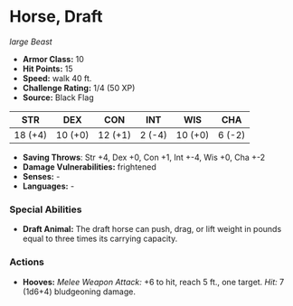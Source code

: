 # Horse, Draft

*large* *Beast*

- **Armor Class:** 10
- **Hit Points:** 15 
- **Speed:** walk 40 ft.
- **Challenge Rating:** 1/4 (50 XP)
- **Source:** Black Flag

| STR | DEX | CON | INT | WIS | CHA |
| --- | --- | --- | --- | --- | --- |
| 18 (+4) | 10 (+0) | 12 (+1) | 2 (-4) | 10 (+0) | 6 (-2) |

- **Saving Throws**: Str +4, Dex +0, Con +1, Int +-4, Wis +0, Cha +-2
- **Damage Vulnerabilities:** frightened
- **Senses:** -
- **Languages:** -

### Special Abilities

- **Draft Animal:** The draft horse can push, drag, or lift weight in pounds equal to three times its carrying capacity.

### Actions

- **Hooves:** _Melee Weapon Attack:_ +6 to hit, reach 5 ft., one target. _Hit:_ 7 (1d6+4) bludgeoning damage.
